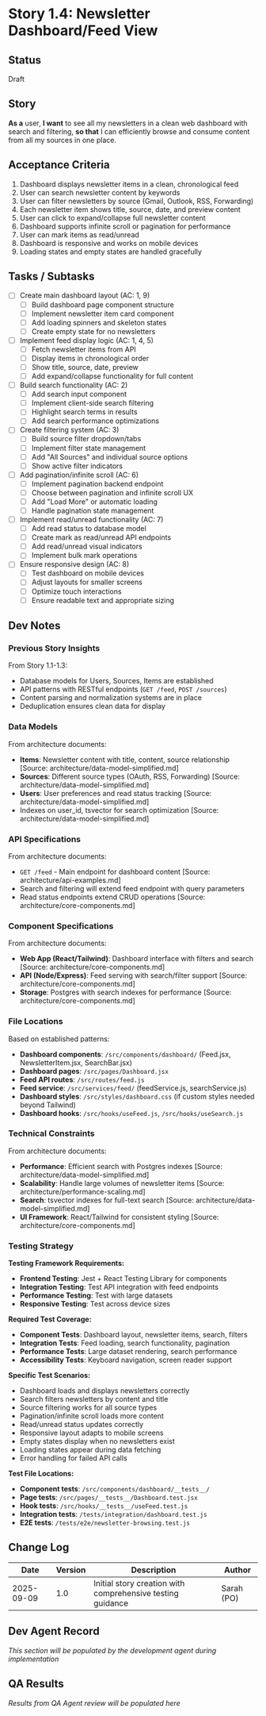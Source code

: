 # Story 1.4: Newsletter Dashboard/Feed View

## Status
Draft

## Story
**As a** user,
**I want** to see all my newsletters in a clean web dashboard with search and filtering,
**so that** I can efficiently browse and consume content from all my sources in one place.

## Acceptance Criteria
1. Dashboard displays newsletter items in a clean, chronological feed
2. User can search newsletter content by keywords
3. User can filter newsletters by source (Gmail, Outlook, RSS, Forwarding)
4. Each newsletter item shows title, source, date, and preview content
5. User can click to expand/collapse full newsletter content
6. Dashboard supports infinite scroll or pagination for performance
7. User can mark items as read/unread
8. Dashboard is responsive and works on mobile devices
9. Loading states and empty states are handled gracefully

## Tasks / Subtasks
- [ ] Create main dashboard layout (AC: 1, 9)
  - [ ] Build dashboard page component structure
  - [ ] Implement newsletter item card component
  - [ ] Add loading spinners and skeleton states
  - [ ] Create empty state for no newsletters
- [ ] Implement feed display logic (AC: 1, 4, 5)
  - [ ] Fetch newsletter items from API
  - [ ] Display items in chronological order
  - [ ] Show title, source, date, preview
  - [ ] Add expand/collapse functionality for full content
- [ ] Build search functionality (AC: 2)
  - [ ] Add search input component
  - [ ] Implement client-side search filtering
  - [ ] Highlight search terms in results
  - [ ] Add search performance optimizations
- [ ] Create filtering system (AC: 3)
  - [ ] Build source filter dropdown/tabs
  - [ ] Implement filter state management
  - [ ] Add "All Sources" and individual source options
  - [ ] Show active filter indicators
- [ ] Add pagination/infinite scroll (AC: 6)
  - [ ] Implement pagination backend endpoint
  - [ ] Choose between pagination and infinite scroll UX
  - [ ] Add "Load More" or automatic loading
  - [ ] Handle pagination state management
- [ ] Implement read/unread functionality (AC: 7)
  - [ ] Add read status to database model
  - [ ] Create mark as read/unread API endpoints
  - [ ] Add read/unread visual indicators
  - [ ] Implement bulk mark operations
- [ ] Ensure responsive design (AC: 8)
  - [ ] Test dashboard on mobile devices
  - [ ] Adjust layouts for smaller screens
  - [ ] Optimize touch interactions
  - [ ] Ensure readable text and appropriate sizing

## Dev Notes

### Previous Story Insights
From Story 1.1-1.3:
- Database models for Users, Sources, Items are established
- API patterns with RESTful endpoints (`GET /feed`, `POST /sources`)
- Content parsing and normalization systems are in place
- Deduplication ensures clean data for display

### Data Models
From architecture documents:
- **Items**: Newsletter content with title, content, source relationship [Source: architecture/data-model-simplified.md]
- **Sources**: Different source types (OAuth, RSS, Forwarding) [Source: architecture/data-model-simplified.md]  
- **Users**: User preferences and read status tracking [Source: architecture/data-model-simplified.md]
- Indexes on user_id, tsvector for search optimization [Source: architecture/data-model-simplified.md]

### API Specifications
From architecture documents:
- `GET /feed` - Main endpoint for dashboard content [Source: architecture/api-examples.md]
- Search and filtering will extend feed endpoint with query parameters
- Read status endpoints extend CRUD operations [Source: architecture/core-components.md]

### Component Specifications
From architecture documents:
- **Web App (React/Tailwind)**: Dashboard interface with filters and search [Source: architecture/core-components.md]
- **API (Node/Express)**: Feed serving with search/filter support [Source: architecture/core-components.md]
- **Storage**: Postgres with search indexes for performance [Source: architecture/core-components.md]

### File Locations
Based on established patterns:
- **Dashboard components**: `/src/components/dashboard/` (Feed.jsx, NewsletterItem.jsx, SearchBar.jsx)
- **Dashboard pages**: `/src/pages/Dashboard.jsx`
- **Feed API routes**: `/src/routes/feed.js`
- **Feed service**: `/src/services/feed/` (feedService.js, searchService.js)
- **Dashboard styles**: `/src/styles/dashboard.css` (if custom styles needed beyond Tailwind)
- **Dashboard hooks**: `/src/hooks/useFeed.js`, `/src/hooks/useSearch.js`

### Technical Constraints
From architecture documents:
- **Performance**: Efficient search with Postgres indexes [Source: architecture/data-model-simplified.md]
- **Scalability**: Handle large volumes of newsletter items [Source: architecture/performance-scaling.md]
- **Search**: tsvector indexes for full-text search [Source: architecture/data-model-simplified.md]
- **UI Framework**: React/Tailwind for consistent styling [Source: architecture/core-components.md]

### Testing Strategy
**Testing Framework Requirements:**
- **Frontend Testing**: Jest + React Testing Library for components
- **Integration Testing**: Test API integration with feed endpoints
- **Performance Testing**: Test with large datasets
- **Responsive Testing**: Test across device sizes

**Required Test Coverage:**
- **Component Tests**: Dashboard layout, newsletter items, search, filters
- **Integration Tests**: Feed loading, search functionality, pagination
- **Performance Tests**: Large dataset rendering, search performance
- **Accessibility Tests**: Keyboard navigation, screen reader support

**Specific Test Scenarios:**
- Dashboard loads and displays newsletters correctly
- Search filters newsletters by content and title
- Source filtering works for all source types
- Pagination/infinite scroll loads more content
- Read/unread status updates correctly
- Responsive layout adapts to mobile screens
- Empty states display when no newsletters exist
- Loading states appear during data fetching
- Error handling for failed API calls

**Test File Locations:**
- **Component tests**: `/src/components/dashboard/__tests__/`
- **Page tests**: `/src/pages/__tests__/Dashboard.test.jsx`
- **Hook tests**: `/src/hooks/__tests__/useFeed.test.js`
- **Integration tests**: `/tests/integration/dashboard.test.js`
- **E2E tests**: `/tests/e2e/newsletter-browsing.test.js`

## Change Log
| Date | Version | Description | Author |
|------|---------|-------------|---------|
| 2025-09-09 | 1.0 | Initial story creation with comprehensive testing guidance | Sarah (PO) |

## Dev Agent Record
*This section will be populated by the development agent during implementation*

## QA Results
*Results from QA Agent review will be populated here*